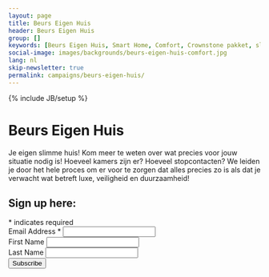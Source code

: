 ```yaml
---
layout: page
title: Beurs Eigen Huis
header: Beurs Eigen Huis
group: []
keywords: [Beurs Eigen Huis, Smart Home, Comfort, Crownstone pakket, slim huis, domotica]
social-image: images/backgrounds/beurs-eigen-huis-comfort.jpg
lang: nl
skip-newsletter: true
permalink: campaigns/beurs-eigen-huis/
---
```

{% include JB/setup %}

<div class="container-fluid container-launch" style="background-image: url(/images/backgrounds/beurs-eigen-huis-comfort.jpg);">
<div class="row">
<div class="col-xs-12 col-md-6" markdown="1">

# Beurs Eigen Huis

Je eigen slimme huis! Kom meer te weten over wat precies voor jouw situatie nodig is! Hoeveel kamers zijn er? 
Hoeveel stopcontacten? We leiden je door het hele proces om er voor te zorgen dat alles precies zo is als dat je 
verwacht wat betreft luxe, veiligheid en duurzaamheid!

<div id="mc_embed_signup" class="newsletter">
<form action="https://rocks.us10.list-manage.com/subscribe/post?u=d03baf337210e326a61dc14d5&amp;id=29d18543b3" method="post" id="mc-embedded-subscribe-form" name="mc-embedded-subscribe-form" class="validate" target="_blank" novalidate>
    <div id="mc_embed_signup_scroll">
	<h2>Sign up here:</h2>
<div class="indicates-required"><span class="asterisk">*</span> indicates required</div>
<div class="mc-field-group">
	<label for="mce-EMAIL">Email Address  <span class="asterisk">*</span>
</label>
	<input type="email" value="" name="EMAIL" class="required email" id="mce-EMAIL">
</div>
<div class="mc-field-group">
	<label for="mce-FNAME">First Name </label>
	<input type="text" value="" name="FNAME" class="" id="mce-FNAME">
</div>
<div class="mc-field-group">
	<label for="mce-LNAME">Last Name </label>
	<input type="text" value="" name="LNAME" class="" id="mce-LNAME">
</div>
<!-- https://us10.campaign-archive.com/home?u=d03baf337210e326a61dc14d5&amp;id=2f6334dba1 -->
	<div id="mce-responses" class="clear">
		<div class="response" id="mce-error-response" style="display:none"></div>
		<div class="response" id="mce-success-response" style="display:none"></div>
	</div>    <!-- real people should not fill this in and expect good things - do not remove this or risk form bot signups-->
    <div style="position: absolute; left: -5000px;" aria-hidden="true"><input type="text" name="b_d03baf337210e326a61dc14d5_a23d3e9ded" tabindex="-1" value=""></div>
    <div class="clear"><input type="submit" value="Subscribe" name="subscribe" id="mc-embedded-subscribe" class="button"></div>
    </div>
</form>
</div>
<script type='text/javascript' src='//s3.amazonaws.com/downloads.mailchimp.com/js/mc-validate.js'></script><script type='text/javascript'>(function($) {window.fnames = new Array(); window.ftypes = new Array();fnames[0]='EMAIL';ftypes[0]='email';fnames[1]='FNAME';ftypes[1]='text';fnames[2]='LNAME';ftypes[2]='text';}(jQuery));var $mcj = jQuery.noConflict(true);</script>
<!--End mc_embed_signup-->

</div><!-- col-xs-12 -->
</div><!-- row -->
</div><!-- container -->
